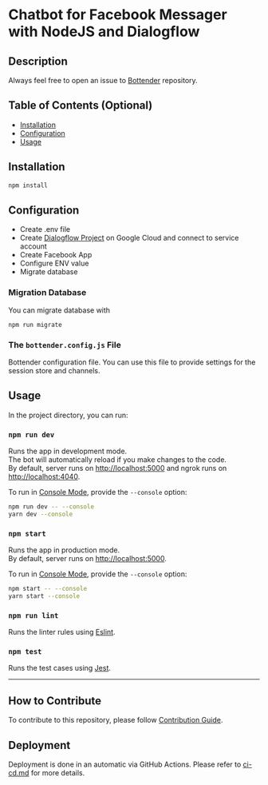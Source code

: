 # Chatbot for Facebook Messager with NodeJS and Dialogflow

## Description
Always feel free to open an issue to
[Bottender](https://github.com/Yoctol/bottender/issues) repository.

## Table of Contents (Optional)

- [Installation](#installation)
- [Configuration](#configuration)
- [Usage](#usage)

## Installation

```sh
npm install
```

## Configuration

- Create .env file
- Create [Dialogflow Project](https://dialogflow.cloud.google.com/) on Google Cloud and connect to service account
- Create Facebook App
- Configure ENV value
- Migrate database

### Migration Database

You can migrate database with
```
npm run migrate
```

### The `bottender.config.js` File

Bottender configuration file. You can use this file to provide settings for the session store and channels.

## Usage

In the project directory, you can run:

### `npm run dev`

Runs the app in development mode.<br>
The bot will automatically reload if you make changes to the code.<br>
By default, server runs on [http://localhost:5000](http://localhost:5000) and ngrok runs on [http://localhost:4040](http://localhost:4040).

To run in [Console Mode](https://bottender.js.org/docs/en/the-basics-console-mode), provide the `--console` option:

```sh
npm run dev -- --console
yarn dev --console
```

### `npm start`

Runs the app in production mode.<br>
By default, server runs on [http://localhost:5000](http://localhost:5000).

To run in [Console Mode](https://bottender.js.org/docs/en/the-basics-console-mode), provide the `--console` option:

```sh
npm start -- --console
yarn start --console
```

### `npm run lint`

Runs the linter rules using [Eslint](https://eslint.org/).

### `npm test`

Runs the test cases using [Jest](https://jestjs.io/).

---

## How to Contribute

To contribute to this repository, please follow [Contribution Guide](CONTRIBUTING.MD).

## Deployment

Deployment is done in an automatic via GitHub Actions. Please refer to [ci-cd.md](CI-CD.MD) for more details.

